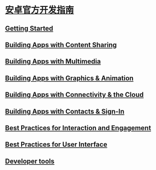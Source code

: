 # [安卓官方开发指南](http://developer.android.com/training/index.html)

## [Getting Started](AndroidOfficialDevelopGuild-GettingStarted.md)

## [Building Apps with Content Sharing](AndroidOfficialDevelopGuild-BuildingAppsWithContentSharing.md)

## [Building Apps with Multimedia](AndroidOfficialDevelopGuild-BuildingAppsWithMultimedia.md)

## [Building Apps with Graphics & Animation](AndroidOfficialDevelopGuild-BuildingAppsWithGraphicsAndAnimation.md)

## [Building Apps with Connectivity & the Cloud](AndroidOfficialDevelopGuild-BuildAppWithConnectivity.md)

## [Building Apps with Contacts & Sign-In](AndroidOfficialDevelopGuild-BuildAppWithContactsAndSignIn.md)

## [Best Practices for Interaction and Engagement](AndroidOfficialDevelopGuild-BestPractice4InteractionAndEngagement.md)

## [Best Practices for User Interface](AndroidOfficialDevelopGuild-BestPractice4UserInterface.md)

## [Developer tools](AndroidOfficialDevelopGuild-Tools.md)
